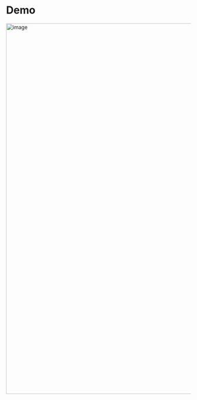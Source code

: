 # Demo
<img width="1857" height="1011" alt="image" src="https://github.com/user-attachments/assets/9a02834d-31fb-4aa4-a260-39682f2d8196" />
